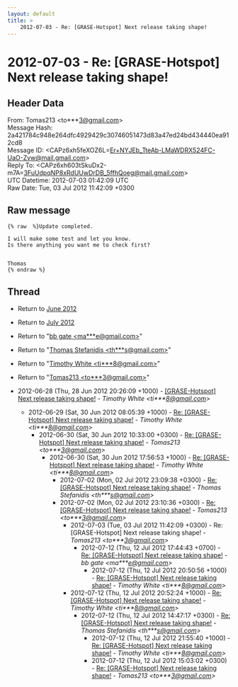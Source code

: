 ```yaml
---
layout: default
title: >
    2012-07-03 - Re: [GRASE-Hotspot] Next release taking shape!
---
```


# 2012-07-03 - Re: [GRASE-Hotspot] Next release taking shape!

## Header Data

From: Tomas213 \<to***3@gmail.com\><br>
Message Hash: 2a421784c948e264dfc4929429c30746051473d83a47ed24bd434440ea912cd8<br>
Message ID: \<CAPz6xh5feXOZ6L=Er+NYJEb_TteAb-LMaWDRX524FC-UaO-Zvw@mail.gmail.com\><br>
Reply To: \<CAPz6xh603tSkuDx2-m7A=3FuUdpqNP8xRdUUwDrDB_5ffhQoeg@mail.gmail.com\><br>
UTC Datetime: 2012-07-03 01:42:09 UTC<br>
Raw Date: Tue, 03 Jul 2012 11:42:09 +0300<br>

## Raw message

```
{% raw  %}Update completed.

I will make some test and let you know.
Is there anything you want me to check first?


Thomas
{% endraw %}
```

## Thread

+ Return to [June 2012](/archive/2012/06)
+ Return to [July 2012](/archive/2012/07)

+ Return to "[bb gate <ma***e<span>@</span>gmail.com>](/authors/ma___e_at_gmail_com)"
+ Return to "[Thomas Stefanidis <th***s<span>@</span>gmail.com>](/authors/th___s_at_gmail_com)"
+ Return to "[Timothy White <ti***8<span>@</span>gmail.com>](/authors/ti___8_at_gmail_com)"
+ Return to "[Tomas213 <to***3<span>@</span>gmail.com>](/authors/to___3_at_gmail_com)"

+ 2012-06-28 (Thu, 28 Jun 2012 20:26:09 +1000) - [[GRASE-Hotspot] Next release taking shape!](/archive/2012/06/dee8d8d6a006b81663dc282835d3b3e7ce10ee68b6458c6fc1c74ff81781e256) - _Timothy White \<ti***8@gmail.com\>_
  + 2012-06-29 (Sat, 30 Jun 2012 08:05:39 +1000) - [Re: [GRASE-Hotspot] Next release taking shape!](/archive/2012/06/ca58aa39628e028d399bb9ec6759b918fcf0f5de4ca6e8b714b5c9dd17b06093) - _Timothy White \<ti***8@gmail.com\>_
    + 2012-06-30 (Sat, 30 Jun 2012 10:33:00 +0300) - [Re: [GRASE-Hotspot] Next release taking shape!](/archive/2012/06/fbaca409c3b5b55928ab42804b5b2ea69fd382d7a8072b9f4f2d7c55805debe0) - _Tomas213 \<to***3@gmail.com\>_
      + 2012-06-30 (Sat, 30 Jun 2012 17:56:53 +1000) - [Re: [GRASE-Hotspot] Next release taking shape!](/archive/2012/06/c0422ae8016d7147fbe5c0e6a7d653bb4373fd9c76ad79de5836a0cfcf1f1474) - _Timothy White \<ti***8@gmail.com\>_
        + 2012-07-02 (Mon, 02 Jul 2012 23:09:38 +0300) - [Re: [GRASE-Hotspot] Next release taking shape!](/archive/2012/07/3846156cf8c7b48c84cb944c11ac08473cf87156948f910989698022a590d39a) - _Thomas Stefanidis \<th***s@gmail.com\>_
        + 2012-07-02 (Mon, 02 Jul 2012 23:10:36 +0300) - [Re: [GRASE-Hotspot] Next release taking shape!](/archive/2012/07/df4739c66952fc3c405d7c22f5ba1b9765e3076c128d103722f0e9b3155bba78) - _Tomas213 \<to***3@gmail.com\>_
          + 2012-07-03 (Tue, 03 Jul 2012 11:42:09 +0300) - Re: [GRASE-Hotspot] Next release taking shape! - _Tomas213 \<to***3@gmail.com\>_
            + 2012-07-12 (Thu, 12 Jul 2012 17:44:43 +0700) - [Re: [GRASE-Hotspot] Next release taking shape!](/archive/2012/07/c4506b0fbbee147f985a300916153001ff6505bb2f122274cb33fa1bb7de3c83) - _bb gate \<ma***e@gmail.com\>_
              + 2012-07-12 (Thu, 12 Jul 2012 20:50:56 +1000) - [Re: [GRASE-Hotspot] Next release taking shape!](/archive/2012/07/f8e69b71cf655d172f32d7ce43b9ef73ba155f366c7e5fe1eb8ff8e16f7f9c16) - _Timothy White \<ti***8@gmail.com\>_
          + 2012-07-12 (Thu, 12 Jul 2012 20:52:24 +1000) - [Re: [GRASE-Hotspot] Next release taking shape!](/archive/2012/07/fe2d3d5db414396b3598cd959a9f7b15116ce987e9d32421d5dc8dd2cddf421c) - _Timothy White \<ti***8@gmail.com\>_
            + 2012-07-12 (Thu, 12 Jul 2012 14:47:17 +0300) - [Re: [GRASE-Hotspot] Next release taking shape!](/archive/2012/07/f8a9db5e6813ad73a017336f7bafa451a974c8feb29226003b18cc42103e5b08) - _Thomas Stefanidis \<th***s@gmail.com\>_
              + 2012-07-12 (Thu, 12 Jul 2012 21:55:40 +1000) - [Re: [GRASE-Hotspot] Next release taking shape!](/archive/2012/07/2c7e00a27fc54b0b8e0bfeff2fafb28188e32701024ea5fb8de6b09ffa2c7f27) - _Timothy White \<ti***8@gmail.com\>_
              + 2012-07-12 (Thu, 12 Jul 2012 15:03:02 +0300) - [Re: [GRASE-Hotspot] Next release taking shape!](/archive/2012/07/d8f4321b3fe80fa6e5e751b1b90f6735d0a5b2872bf777499826c75406ddce4d) - _Tomas213 \<to***3@gmail.com\>_

